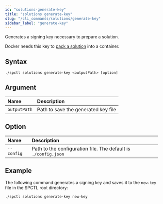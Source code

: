 ```yaml
---
id: "solutions-generate-key"
title: "solutions generate-key"
slug: "/cli_commands/solutions/generate-key"
sidebar_label: "generate-key"
---
```


Generates a signing key necessary to prepare a solution.

Docker needs this key to [pack a solution](/developers/cli_commands/solutions/prepare) into a container.

## Syntax

```
./spctl solutions generate-key <outputPath> [option]
```

## Argument

|**Name**| **Description**                      |
| :- |:-------------------------------------|
|`outputPath`| Path to save the generated key file |

## Option

|**Name**|**Description**|
| :- | :- |
|`--config`|Path to the configuration file. The default is `./config.json`|

## Example

The following command generates a signing key and saves it to the `new-key` file in the SPCTL root directory:

```
./spctl solutions generate-key new-key
```